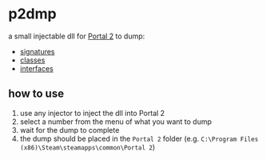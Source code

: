 # p2dmp

a small injectable dll for [Portal 2](https://store.steampowered.com/app/620/Portal_2/) to dump:
- [signatures](out/signatures.md)
- [classes](out/classes.md)
- [interfaces](out/interfaces.md)

## how to use
1. use any injector to inject the dll into Portal 2
2. select a number from the menu of what you want to dump
3. wait for the dump to complete
4. the dump should be placed in the `Portal 2` folder (e.g. `C:\Program Files (x86)\Steam\steamapps\common\Portal 2`)
